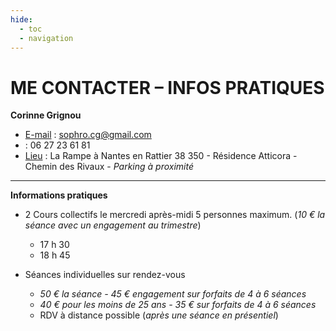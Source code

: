 ```yaml
---
hide:
  - toc
  - navigation
---
```


# ME CONTACTER – INFOS PRATIQUES


**Corinne Grignou**

* <u>E-mail</u> : sophro.cg@gmail.com
* <u></u> : 06 27 23 61 81
* <u>Lieu</u> : La Rampe à Nantes en Rattier 38 350 - Résidence Atticora - Chemin des Rivaux - *Parking à proximité*

---

**Informations pratiques**
 
* 2 Cours collectifs le mercredi après-midi 5 personnes maximum. (*10 € la séance avec un engagement au trimestre*)
    * 17 h 30 
    * 18 h 45 
 
* Séances individuelles sur rendez-vous 
    * *50 € la séance - 45 € engagement sur forfaits de 4 à 6 séances*
    * *40 € pour les moins de 25 ans - 35 € sur forfaits de 4 à 6 séances*
    * RDV à distance possible (*après une séance en présentiel*)




<br>

<style>
  .md-content__button {
    display: none;
  }
</style>